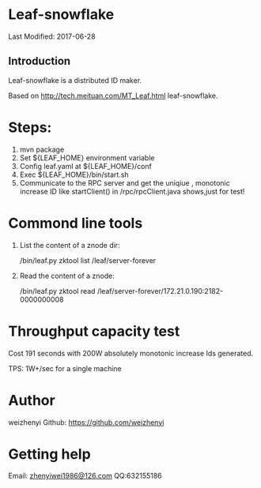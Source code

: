 Leaf-snowflake
=============

Last Modified: 2017-06-28
    
## Introduction

Leaf-snowflake is a distributed ID maker.

Based on <http://tech.meituan.com/MT_Leaf.html> leaf-snowflake.

Steps:
============
1. mvn package
2. Set ${LEAF_HOME} environment variable
3. Config leaf.yaml at ${LEAF_HOME}/conf
4. Exec ${LEAF_HOME}/bin/start.sh
5. Communicate to the RPC server and get the uniqiue , monotonic increase ID like startClient() in /rpc/rpcClient.java shows,just for test!

Commond line tools
============
1. List the content of a znode dir:

   /bin/leaf.py zktool list /leaf/server-forever

2. Read the content of a znode:

   /bin/leaf.py zktool read /leaf/server-forever/172.21.0.190:2182-0000000008


Throughput capacity test
============

Cost 191 seconds with 200W absolutely  monotonic increase Ids generated.

TPS: 1W+/sec for a single machine


# Author
weizhenyi
Github: https://github.com/weizhenyi



# Getting help
Email: zhenyiwei1986@126.com
QQ:632155186